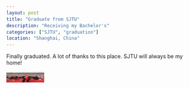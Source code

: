```yaml
---
layout: post
title: "Graduate from SJTU"
description: "Receiving my Bachelor's"
categories: ["SJTU", "graduation"]
location: "Shanghai, China"
---
```


Finally graduated.  A lot of thanks to this place. SJTU will always be my home!

<!-- ![Shot on SJTU Commercement 2020] (../images/graduate_1.jpeg "good") -->
<img src="images/graduate_1.jpeg" width="100" height="30" align="middle" />
